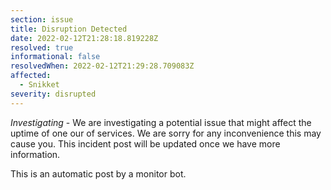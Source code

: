 ```yaml
---
section: issue
title: Disruption Detected
date: 2022-02-12T21:28:18.819228Z
resolved: true
informational: false
resolvedWhen: 2022-02-12T21:29:28.709083Z
affected:
  - Snikket
severity: disrupted
---
```

*Investigating* - We are investigating a potential issue that might affect the uptime of one our of services. We are sorry for any inconvenience this may cause you. This incident post will be updated once we have more information.

This is an automatic post by a monitor bot.
        